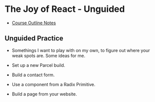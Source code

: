# The Joy of React - Unguided

- [Course Outline Notes](course-notes.md)

## Unguided Practice

- Somethings I want to play with on my own, to figure out where your weak spots are. Some ideas for me.

- Set up a new Parcel build.
- Build a contact form.
- Use a component from a Radix Primitive.
- Build a page from your website.
